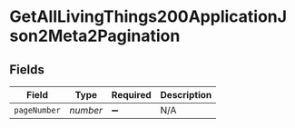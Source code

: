 # GetAllLivingThings200ApplicationJson2Meta2Pagination


## Fields

| Field              | Type               | Required           | Description        |
| ------------------ | ------------------ | ------------------ | ------------------ |
| `pageNumber`       | *number*           | :heavy_minus_sign: | N/A                |